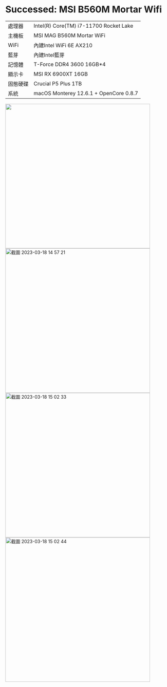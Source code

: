   # Successed: MSI B560M Mortar Wifi
<table>
  <tr>
    <td>處理器</td><td>Intel(R) Core(TM) i7-11700 Rocket Lake</td>
  </tr>
  <tr>
    <td>主機板</td><td>MSI MAG B560M Mortar WiFi</td>
  </tr>
  <tr>
    <td>WiFi</td><td>內建Intel WiFi 6E AX210</td>
  </tr>
  <tr>
    <td>藍芽</td><td>內建Intel藍芽</td>
  </tr>
  <tr>  
    <td>記憶體</td><td>T-Force DDR4 3600 16GB*4</td>
  </tr>
  <tr>
    <td>顯示卡</td><td>MSI RX 6900XT 16GB</td>
  </tr>
  <tr>  
    <td>固態硬碟</td><td>Crucial P5 Plus 1TB</td>
  </tr>
  <tr>
    <td>系統</td><td>macOS Monterey 12.6.1 + OpenCore 0.8.7</td>
  </tr>  
</table>

<img width="450" src="https://user-images.githubusercontent.com/79300809/202950638-e8667af1-003b-48ff-9f86-743adab4b9bf.png"><br>
<img width="450" alt="截圖 2023-03-18 14 57 21" src="https://user-images.githubusercontent.com/79300809/226091025-2a50bf49-b5ae-4a0c-b2d3-fb33e4d6789e.png"><br>
<img width="450" alt="截圖 2023-03-18 15 02 33" src="https://user-images.githubusercontent.com/79300809/226091028-351ff87f-9a3c-4356-8c93-290cefe6fc20.png"><br>
<img width="450" alt="截圖 2023-03-18 15 02 44" src="https://user-images.githubusercontent.com/79300809/226091030-2f8fa917-f014-4507-b7d4-410b8553e79c.png"><br>
